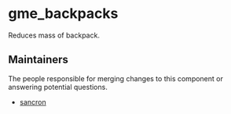 gme_backpacks
===================

Reduces mass of backpack.


## Maintainers

The people responsible for merging changes to this component or answering potential questions.

- [sancron](https://github.com/sancron)
